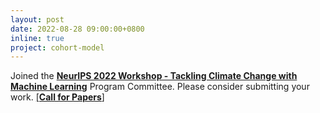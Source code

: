 ```yaml
---
layout: post
date: 2022-08-28 09:00:00+0800
inline: true
project: cohort-model
---
```


Joined the [**NeurIPS 2022 Workshop - Tackling Climate Change with Machine Learning**](https://www.climatechange.ai/events/neurips2022) Program Committee. Please consider submitting your work. [[**Call for Papers**]](https://www.climatechange.ai/events/neurips2022#call-for-submissions)
